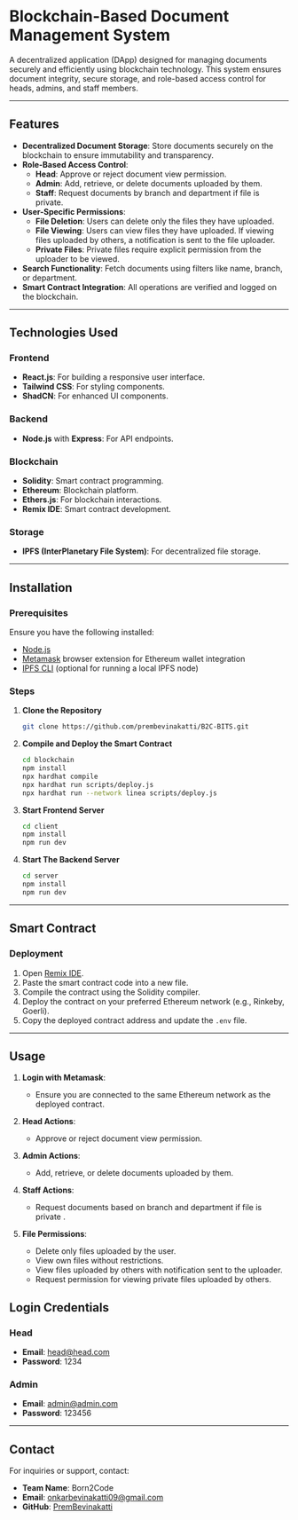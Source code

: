 # Blockchain-Based Document Management System

A decentralized application (DApp) designed for managing documents securely and efficiently using blockchain technology. This system ensures document integrity, secure storage, and role-based access control for heads, admins, and staff members.

---

## Features

- **Decentralized Document Storage**: Store documents securely on the blockchain to ensure immutability and transparency.
- **Role-Based Access Control**:
  - **Head**: Approve or reject document view permission.
  - **Admin**: Add, retrieve, or delete documents uploaded by them.
  - **Staff**: Request documents by branch and department if file is private.
- **User-Specific Permissions**:
  - **File Deletion**: Users can delete only the files they have uploaded.
  - **File Viewing**: Users can view files they have uploaded. If viewing files uploaded by others, a notification is sent to the file uploader.
  - **Private Files**: Private files require explicit permission from the uploader to be viewed.
- **Search Functionality**: Fetch documents using filters like name, branch, or department.
- **Smart Contract Integration**: All operations are verified and logged on the blockchain.

---

## Technologies Used

### Frontend
- **React.js**: For building a responsive user interface.
- **Tailwind CSS**: For styling components.
- **ShadCN**: For enhanced UI components.

### Backend
- **Node.js** with **Express**: For API endpoints.

### Blockchain
- **Solidity**: Smart contract programming.
- **Ethereum**: Blockchain platform.
- **Ethers.js**: For blockchain interactions.
- **Remix IDE**: Smart contract development.

### Storage
- **IPFS (InterPlanetary File System)**: For decentralized file storage.

---

## Installation

### Prerequisites
Ensure you have the following installed:

- [Node.js](https://nodejs.org/)
- [Metamask](https://metamask.io/) browser extension for Ethereum wallet integration
- [IPFS CLI](https://docs.ipfs.io/install/) (optional for running a local IPFS node)

### Steps

1. **Clone the Repository**
   ```bash
   git clone https://github.com/prembevinakatti/B2C-BITS.git
   ```

2. **Compile and Deploy the Smart Contract**
   ```bash
   cd blockchain
   npm install
   npx hardhat compile
   npx hardhat run scripts/deploy.js
   npx hardhat run --network linea scripts/deploy.js
   ```

3. **Start Frontend Server**
   ```bash
   cd client
   npm install
   npm run dev
   ```

4. **Start The Backend Server**
   ```bash
   cd server
   npm install
   npm run dev
   ```

---

## Smart Contract

### Deployment

1. Open [Remix IDE](https://remix.ethereum.org/).
2. Paste the smart contract code into a new file.
3. Compile the contract using the Solidity compiler.
4. Deploy the contract on your preferred Ethereum network (e.g., Rinkeby, Goerli).
5. Copy the deployed contract address and update the `.env` file.

---

## Usage

1. **Login with Metamask**:
   - Ensure you are connected to the same Ethereum network as the deployed contract.

2. **Head Actions**:
   - Approve or reject document view permission.

3. **Admin Actions**:
   - Add, retrieve, or delete documents uploaded by them.

4. **Staff Actions**:
   - Request documents based on branch and department if file is private .

5. **File Permissions**:
   - Delete only files uploaded by the user.
   - View own files without restrictions.
   - View files uploaded by others with notification sent to the uploader.
   - Request permission for viewing private files uploaded by others.


## Login Credentials

### Head
- **Email**: head@head.com
- **Password**: 1234

### Admin
- **Email**: admin@admin.com
- **Password**: 123456

---

## Contact

For inquiries or support, contact:

- **Team Name**: Born2Code
- **Email**: onkarbevinakatti09@gmail.com
- **GitHub**: [PremBevinakatti](https://github.com/prembevinakatti)
